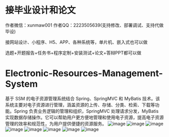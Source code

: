 # 接毕业设计和论文
作者微信：xunmaw001  作者QQ：2223505639(支持修改、部署调试、支持代做毕设)

接网站设计、小程序、H5、APP、各种系统等，单片机、嵌入式也可以做

选题+开题报告+任务书+程序定制+安装测试+论文+答辩PPT都可以做
# Electronic-Resources-Management-System
基于 SSM 的电子资源管理系统结合 Spring、SpringMVC 和 MyBatis 技术。该系统主要对电子资源进行管理，涵盖资源的上传、存储、分类、检索、下载等功能。Spring 负责业务逻辑的管理和组织，SpringMVC 处理请求分发，MyBatis 实现数据存储操作。它可以帮助用户更方便地管理和使用电子资源，提高电子资源管理的效率和规范性，为用户提供便捷的资源服务。
![image](https://github.com/user-attachments/assets/fec533e9-5331-4fe9-8356-c23e95d89fba)
![image](https://github.com/user-attachments/assets/bf82bfa6-9681-492f-862a-2052a6087a9a)
![image](https://github.com/user-attachments/assets/e61763fe-c302-4db1-8444-6607e586cf67)
![image](https://github.com/user-attachments/assets/31a95eb1-8481-42af-9795-6aa625910273)
![image](https://github.com/user-attachments/assets/06073fc3-b029-4b34-bad3-795beae5a278)
![image](https://github.com/user-attachments/assets/9139bba5-19c3-455c-89b2-443bb7ceb7c2)
![image](https://github.com/user-attachments/assets/2b0d0574-a7d6-4599-93c4-e77f9e2a2f85)
![image](https://github.com/user-attachments/assets/c861ee4e-7ec2-472f-8f10-99f532e2339a)
